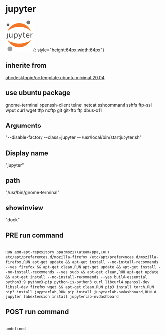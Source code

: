 # jupyter
![jupyter.svg](/applications/icons/jupyter.svg){: style="height:64px;width:64px"}
## inherite from
[abcdesktopio/oc.template.ubuntu.minimal.20.04](abcdesktopio/oc.template.ubuntu.minimal.20.04.md)
## use ubuntu package
gnome-terminal openssh-client telnet netcat sshcommand sshfs ftp-ssl wput curl wget tftp ncftp git git-ftp ftp dbus-x11
## Arguments
"--disable-factory  --class=jupyter -- /usr/local/bin/startjupyter.sh"
## Display name
"jupyter"
## path
"/usr/bin/gnome-terminal"
## showinview
"dock"
## PRE run command

```

RUN add-apt-repository ppa:mozillateam/ppa,COPY etc/apt/preferences.d/mozilla-firefox /etc/apt/preferences.d/mozilla-firefox,RUN apt-get update && apt-get install --no-install-recommends --yes firefox && apt-get clean,RUN apt-get update && apt-get install --no-install-recommends --yes sudo && apt-get clean,RUN apt-get update && apt-get install --no-install-recommends --yes build-essential python3.9 python3-pip python-is-python3 curl libcurl4-openssl-dev libssl-dev firefox wget && apt-get clean,RUN pip3 install torch,RUN pip3 install jupyterlab,RUN pip install jupyterlab-nvdashboard,RUN # jupyter labextension install jupyterlab-nvdashboard
```
## POST run command

```

undefined
```

